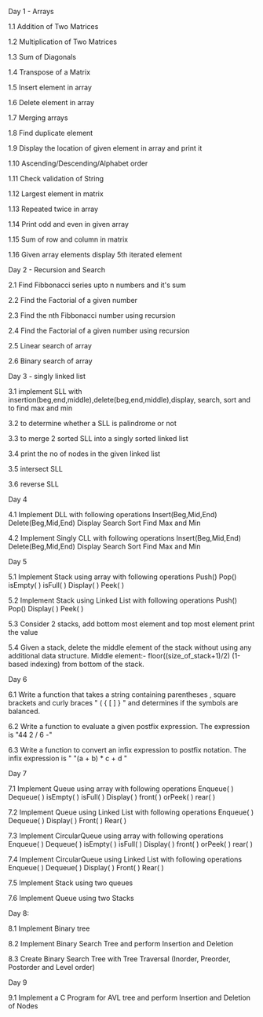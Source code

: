 Day 1 - Arrays

1.1 Addition of Two Matrices

1.2 Multiplication of Two Matrices

1.3 Sum of Diagonals

1.4 Transpose of a Matrix

1.5 Insert element in array

1.6 Delete element in array

1.7 Merging arrays

1.8 Find duplicate element

1.9 Display the location of given element in array and print it

1.10 Ascending/Descending/Alphabet order

1.11 Check validation of String

1.12 Largest element in matrix

1.13 Repeated twice in array

1.14 Print odd and even in given array

1.15 Sum of row and column in matrix

1.16 Given array elements display 5th iterated element


Day 2 - Recursion and Search

2.1 Find Fibbonacci series upto n numbers and it's sum

2.2 Find the Factorial of a given number

2.3 Find the nth Fibbonacci number using recursion

2.4 Find the Factorial of a given number using recursion

2.5 Linear search of array

2.6 Binary search of array

Day 3 - singly linked list

3.1 implement SLL with insertion(beg,end,middle),delete(beg,end,middle),display, search, sort and to find max and min

3.2 to determine whether a SLL is palindrome or not

3.3 to merge 2 sorted SLL into a singly sorted linked list

3.4 print the no of nodes in the given linked list

3.5 intersect SLL

3.6 reverse SLL

Day 4

4.1 Implement DLL with following operations
Insert(Beg,Mid,End)
Delete(Beg,Mid,End)
Display
Search
Sort
Find Max and Min

4.2 Implement Singly CLL with following operations
Insert(Beg,Mid,End)
Delete(Beg,Mid,End)
Display
Search
Sort
Find Max and Min

Day 5

5.1 Implement Stack using array with following operations
Push()
Pop()
isEmpty( )
isFull( )
Display( )
Peek( )

5.2 Implement Stack using Linked List with following operations
Push()
Pop()
Display( )
Peek( )

5.3 Consider 2 stacks, add bottom most element and top most element print the value

5.4  Given a stack, delete the middle element of the stack without using any additional data structure.
Middle element:- floor((size_of_stack+1)/2) (1-based indexing) from bottom of the stack.

Day 6

6.1  Write a function that takes a string containing parentheses , square brackets  and curly braces "  ( { [ ] } " and determines if the symbols are balanced. 

6.2  Write a function to evaluate a given postfix expression. The expression is "44 2 / 6 -"

6.3  Write a function to convert an infix expression to postfix notation. The infix expression is " "(a + b) * c + d "

Day 7

7.1 Implement Queue using array with following operations
Enqueue( )
Dequeue( )
isEmpty( )
isFull( )
Display( )
front( ) orPeek( )
rear( )

7.2 Implement Queue using Linked List with following operations
Enqueue( )
Dequeue( )
Display( )
Front( )
Rear( )

7.3 Implement CircularQueue using array with following operations
Enqueue( )
Dequeue( )
isEmpty( )
isFull( )
Display( )
front( ) orPeek( )
rear( )

7.4 Implement CircularQueue using Linked List with following operations
Enqueue( )
Dequeue( )
Display( )
Front( )
Rear( )

7.5 Implement Stack using two queues

7.6 Implement Queue using two Stacks

Day 8:

8.1 Implement Binary tree

8.2 Implement Binary Search Tree and perform Insertion and Deletion

8.3 Create Binary Search Tree with Tree Traversal (Inorder, Preorder, Postorder and Level order)

Day 9

9.1 Implement a C Program for AVL tree and perform Insertion and Deletion of Nodes
